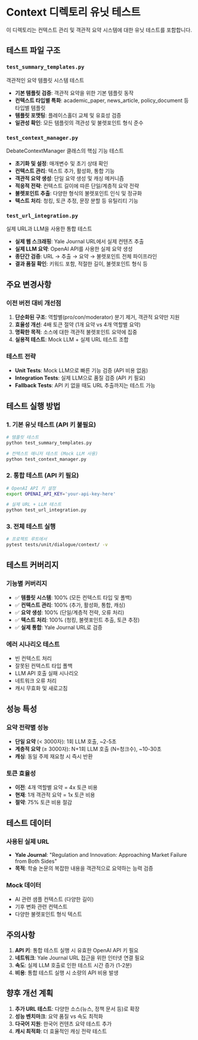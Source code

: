 # Context 디렉토리 유닛 테스트

이 디렉토리는 컨텍스트 관리 및 객관적 요약 시스템에 대한 유닛 테스트를 포함합니다.

## 테스트 파일 구조

### `test_summary_templates.py`
객관적인 요약 템플릿 시스템 테스트
- **기본 템플릿 검증**: 객관적 요약을 위한 기본 템플릿 동작
- **컨텍스트 타입별 특화**: academic_paper, news_article, policy_document 등 타입별 템플릿
- **템플릿 포맷팅**: 플레이스홀더 교체 및 유효성 검증
- **일관성 확인**: 모든 템플릿의 객관성 및 불렛포인트 형식 준수

### `test_context_manager.py`
DebateContextManager 클래스의 핵심 기능 테스트
- **초기화 및 설정**: 매개변수 및 초기 상태 확인
- **컨텍스트 관리**: 텍스트 추가, 활성화, 통합 기능
- **객관적 요약 생성**: 단일 요약 생성 및 캐싱 메커니즘
- **적응적 전략**: 컨텍스트 길이에 따른 단일/계층적 요약 전략
- **불렛포인트 추출**: 다양한 형식의 불렛포인트 인식 및 정규화
- **텍스트 처리**: 청킹, 토큰 추정, 문장 분할 등 유틸리티 기능

### `test_url_integration.py`
실제 URL과 LLM을 사용한 통합 테스트
- **실제 웹 스크래핑**: Yale Journal URL에서 실제 컨텐츠 추출
- **실제 LLM 요약**: OpenAI API를 사용한 실제 요약 생성
- **종단간 검증**: URL → 추출 → 요약 → 불렛포인트 전체 파이프라인
- **결과 품질 확인**: 키워드 포함, 적절한 길이, 불렛포인트 형식 등

## 주요 변경사항

### 이전 버전 대비 개선점
1. **단순화된 구조**: 역할별(pro/con/moderator) 분기 제거, 객관적 요약만 지원
2. **효율성 개선**: 4배 토큰 절약 (1개 요약 vs 4개 역할별 요약)
3. **명확한 목적**: 소스에 대한 객관적 불렛포인트 요약에 집중
4. **실용적 테스트**: Mock LLM + 실제 URL 테스트 조합

### 테스트 전략
- **Unit Tests**: Mock LLM으로 빠른 기능 검증 (API 비용 없음)
- **Integration Tests**: 실제 LLM으로 품질 검증 (API 키 필요)
- **Fallback Tests**: API 키 없을 때도 URL 추출까지는 테스트 가능

## 테스트 실행 방법

### 1. 기본 유닛 테스트 (API 키 불필요)
```bash
# 템플릿 테스트
python test_summary_templates.py

# 컨텍스트 매니저 테스트 (Mock LLM 사용)
python test_context_manager.py
```

### 2. 통합 테스트 (API 키 필요)
```bash
# OpenAI API 키 설정
export OPENAI_API_KEY='your-api-key-here'

# 실제 URL + LLM 테스트
python test_url_integration.py
```

### 3. 전체 테스트 실행
```bash
# 프로젝트 루트에서
pytest tests/unit/dialogue/context/ -v
```

## 테스트 커버리지

### 기능별 커버리지
- ✅ **템플릿 시스템**: 100% (모든 컨텍스트 타입 및 폴백)
- ✅ **컨텍스트 관리**: 100% (추가, 활성화, 통합, 캐싱)
- ✅ **요약 생성**: 100% (단일/계층적 전략, 오류 처리)
- ✅ **텍스트 처리**: 100% (청킹, 불렛포인트 추출, 토큰 추정)
- ✅ **실제 통합**: Yale Journal URL로 검증

### 에러 시나리오 테스트
- 빈 컨텍스트 처리
- 잘못된 컨텍스트 타입 폴백
- LLM API 호출 실패 시나리오
- 네트워크 오류 처리
- 캐시 무효화 및 새로고침

## 성능 특성

### 요약 전략별 성능
- **단일 요약** (< 3000자): 1회 LLM 호출, ~2-5초
- **계층적 요약** (≥ 3000자): N+1회 LLM 호출 (N=청크수), ~10-30초
- **캐싱**: 동일 주제 재요청 시 즉시 반환

### 토큰 효율성
- **이전**: 4개 역할별 요약 = 4x 토큰 비용
- **현재**: 1개 객관적 요약 = 1x 토큰 비용
- **절약**: 75% 토큰 비용 절감

## 테스트 데이터

### 사용된 실제 URL
- **Yale Journal**: "Regulation and Innovation: Approaching Market Failure from Both Sides"
- **목적**: 학술 논문의 복잡한 내용을 객관적으로 요약하는 능력 검증

### Mock 데이터
- AI 관련 샘플 컨텍스트 (다양한 길이)
- 기후 변화 관련 컨텍스트
- 다양한 불렛포인트 형식 텍스트

## 주의사항

1. **API 키**: 통합 테스트 실행 시 유효한 OpenAI API 키 필요
2. **네트워크**: Yale Journal URL 접근을 위한 인터넷 연결 필요
3. **속도**: 실제 LLM 호출로 인한 테스트 시간 증가 (1-2분)
4. **비용**: 통합 테스트 실행 시 소량의 API 비용 발생

## 향후 개선 계획

1. **추가 URL 테스트**: 다양한 소스(뉴스, 정책 문서 등)로 확장
2. **성능 벤치마크**: 요약 품질 vs 속도 최적화
3. **다국어 지원**: 한국어 컨텐츠 요약 테스트 추가
4. **캐시 최적화**: 더 효율적인 캐싱 전략 테스트 